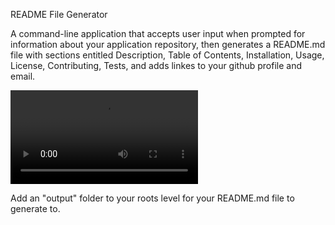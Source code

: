README File Generator 

A command-line application that accepts user input
when prompted for information about your application repository, then generates a README.md file with sections entitled Description, Table of Contents, Installation, Usage, License, Contributing, Tests, and adds linkes to your github profile and email.

![Command Line Walkthrough Video](assets/ReadMeFileGeneratorInstructions.mov)

Add an "output" folder to your roots level for your README.md file to generate to.
